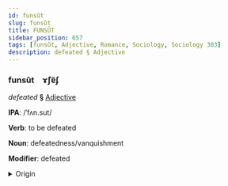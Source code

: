 ```yaml
---
id: funsût
slug: funsût
title: FUNSÛT
sidebar_position: 657
tags: [funsût, Adjective, Romance, Sociology, Sociology 303]
description: defeated § Adjective
---
```


### funsût&emsp;<span kind="abugida">ɤ̃ʃɐ̆ʄ</span>

*defeated* **§** [Adjective](../../tags/Adjective)

**IPA**: /ˈfʌn.sut/

**Verb**: to be defeated

**Noun**: defeatedness/vanquishment

**Modifier**: defeated

<details>
    <summary>Origin</summary>
    Catalan vençut /vənˈsut/<br/>
    <em>Romance Language Family</em>
</details>